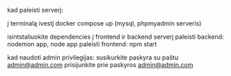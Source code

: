 kad paleisti serverį:

į terminalą ivestį docker compose up (mysql, phpmyadmin serveris)

isintstaliuokite dependencies į frontend ir backend serverį paleisti backend: nodemon app, node app paleisti frontend: npm start

kad naudoti admin privilegijas: susikurkite paskyra su paštu admin@admin.com prisijunkite prie paskyros admin@admin.com